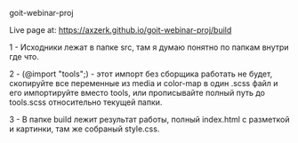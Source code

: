 goit-webinar-proj

Live page at: https://axzerk.github.io/goit-webinar-proj/build

1 - Исходники лежат в папке src, там я думаю понятно по папкам внутри где что.

2 - (@import "tools";) - этот импорт без сборщика работать не будет, скопируйте все переменные из media и color-map в один .scss файл и его импортируйте вместо tools, или прописывайте полный путь до tools.scss относительно текущей папки.

3 - В папке build лежит результат работы, полный index.html с разметкой и картинки, там же собраный style.css.



